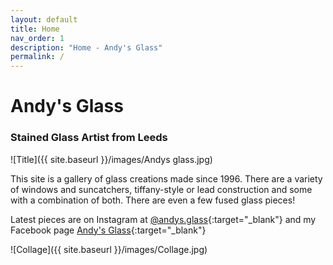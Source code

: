 ```yaml
---
layout: default
title: Home
nav_order: 1
description: "Home - Andy's Glass"
permalink: /
---
```


# Andy's Glass

### Stained Glass Artist from Leeds

![Title]({{ site.baseurl }}/images/Andys glass.jpg)

This site is a gallery of glass creations made since 1996. There are a variety of windows and suncatchers, tiffany-style or lead construction and some with a combination of both. There are even a few fused glass pieces!

Latest pieces are on Instagram at [@andys.glass](https://www.instagram.com/andys.glass){:target="_blank"} and my Facebook page [Andy's Glass](https://www.facebook.com/profile.php?id=100088442906461){:target="_blank"}


![Collage]({{ site.baseurl }}/images/Collage.jpg)


